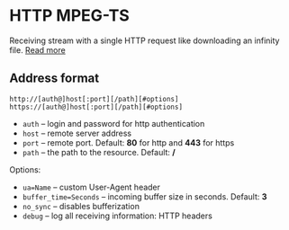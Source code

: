 # HTTP MPEG-TS

Receiving stream with a single HTTP request like downloading an infinity file. [Read more](/en/codex/#/protocols/http)

## Address format

```
http://[auth@]host[:port][/path][#options]
https://[auth@]host[:port][/path][#options]
```

* `auth` – login and password for http authentication
* `host` – remote server address
* `port` – remote port. Default: **80** for http and **443** for https
* `path` – the path to the resource. Default: **/**

Options:

- `ua=Name` – custom User-Agent header
- `buffer_time=Seconds` – incoming buffer size in seconds. Default: **3**
- `no_sync` – disables bufferization
- `debug` – log all receiving information: HTTP headers
